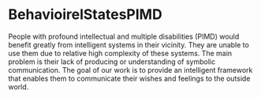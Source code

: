 # BehavioirelStatesPIMD
People with profound intellectual and multiple disabilities (PIMD) would benefit greatly from intelligent systems in their vicinity. They are unable to use them due to relative high complexity of these systems. The main problem is their lack of producing or understanding of symbolic communication. The goal of our work is to provide an intelligent framework that enables them to communicate their wishes and feelings to the outside world.
